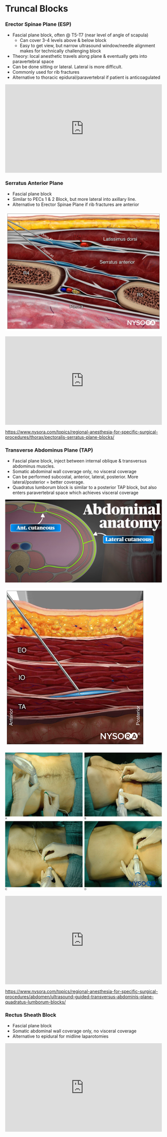 # Truncal Blocks

### Erector Spinae Plane (ESP)

* Fascial plane block, often @ T5-T7 (near level of angle of scapula)
  * Can cover 3-4 levels above & below block
  * Easy to get view, but narrow ultrasound window/needle alignment makes for technically challenging block
* Theory: local anesthetic travels along plane & eventually gets into paravertebral space
* Can be done sitting or lateral.  Lateral is more difficult.
* Commonly used for rib fractures
* Alternative to thoracic epidural/paravertebral if patient is anticoagulated

<!-- Erector Spinae Plane Block Video -->
<div>
  <div style="position:relative;padding-top:56.25%;">
    <iframe src="https://www.youtube.com/embed/gsyeeDLnEx4" frameborder="0" allowfullscreen
      style="position:absolute;top:0;left:0;width:100%;height:100%;"></iframe>
  </div>
</div>

### Serratus Anterior Plane

* Fascial plane block
* Similar to PECs 1 & 2 Block, but more lateral into axillary line.
* Alternative to Erector Spinae Plane if rib fractures are anterior

![Serratus Anterior Injection](serratus-anterior-injection.jpg)

<!-- Serratus Plane Block Video -->
<div>
  <div style="position:relative;padding-top:56.25%;">
    <iframe src="https://www.youtube.com/embed/vQSW-K-Fw5Y" frameborder="0" allowfullscreen
      style="position:absolute;top:0;left:0;width:100%;height:100%;"></iframe>
  </div>
</div>

<https://www.nysora.com/topics/regional-anesthesia-for-specific-surgical-procedures/thorax/pectoralis-serratus-plane-blocks/>

### Transverse Abdominus Plane (TAP)

* Fascial plane block, inject between internal oblique & transversus abdominus muscles.
* Somatic abdominal wall coverage only, no visceral coverage
* Can be performed subcostal, anterior, lateral, posterior.  More lateral/posterior = better coverage.
* Quadratus lumborum block is similar to a posterior TAP block, but also enters paravertebral space which achieves visceral coverage

![abdominal-wall-nerves](abdominal-wall-nerves.png)

![tap-injection](tap-injection.jpg)

![tap-location](tap-location.jpg)

<!-- Rectus Sheath Block Video -->
<div>
  <div style="position:relative;padding-top:56.25%;">
    <iframe src="https://www.youtube.com/embed/OqedcP9OPvc" frameborder="0" allowfullscreen
      style="position:absolute;top:0;left:0;width:100%;height:100%;"></iframe>
  </div>
</div>

<https://www.nysora.com/topics/regional-anesthesia-for-specific-surgical-procedures/abdomen/ultrasound-guided-transversus-abdominis-plane-quadratus-lumborum-blocks/>

### Rectus Sheath Block

* Fascial plane block
* Somatic abdominal wall coverage only, no visceral coverage
* Alternative to epidural for midline laparotomies

<!-- Rectus Sheath Block Video -->
<div>
  <div style="position:relative;padding-top:56.25%;">
    <iframe src="https://www.youtube.com/embed/De1hjejTLBY" frameborder="0" allowfullscreen
      style="position:absolute;top:0;left:0;width:100%;height:100%;"></iframe>
  </div>
</div>
